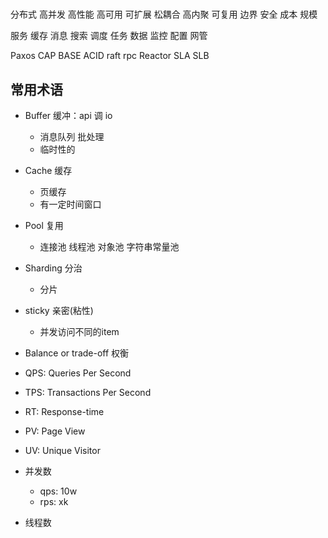 #
 分布式
 高并发
 高性能
 高可用
 可扩展
 松耦合
 高内聚
 可复用
 边界
 安全
 成本
 规模

 服务
 缓存
 消息
 搜索
 调度
 任务
 数据 
 监控
 配置
 网管

 Paxos
 CAP
 BASE
 ACID
 raft
 rpc
 Reactor
 SLA
 SLB

## 常用术语
- Buffer 缓冲：api 调 io
  - 消息队列  批处理
  - 临时性的
- Cache 缓存
  - 页缓存
  - 有一定时间窗口
- Pool 复用
  - 连接池 线程池 对象池 字符串常量池
- Sharding 分治
  - 分片
- sticky 亲密(粘性)
  - 并发访问不同的item
- Balance or trade-off 权衡


- QPS: Queries Per Second
- TPS: Transactions Per Second
- RT: Response-time
- PV: Page View
- UV: Unique Visitor
- 并发数
  - qps: 10w
  - rps: xk
- 线程数
